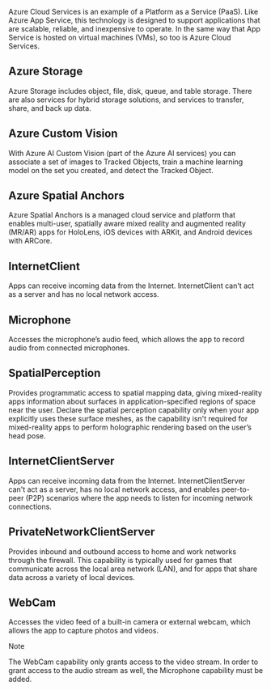Azure Cloud Services is an example of a Platform as a Service (PaaS). Like Azure App Service, this technology is designed to support applications that are scalable, reliable, and inexpensive to operate. In the same way that App Service is hosted on virtual machines (VMs), so too is Azure Cloud Services.

## Azure Storage

Azure Storage includes object, file, disk, queue, and table storage. There are also services for hybrid storage solutions, and services to transfer, share, and back up data.

## Azure Custom Vision

With Azure AI Custom Vision (part of the Azure AI services) you can associate a set of images to Tracked Objects, train a machine learning model on the set you created, and detect the Tracked Object.

## Azure Spatial Anchors

Azure Spatial Anchors is a managed cloud service and platform that enables multi-user, spatially aware mixed reality and augmented reality (MR/AR) apps for HoloLens, iOS devices with ARKit, and Android devices with ARCore.

## InternetClient

Apps can receive incoming data from the Internet. InternetClient can't act as a server and has no local network access.

## Microphone

Accesses the microphone’s audio feed, which allows the app to record audio from connected microphones.

## SpatialPerception

Provides programmatic access to spatial mapping data, giving mixed-reality apps information about surfaces in application-specified regions of space near the user. Declare the spatial perception capability only when your app explicitly uses these surface meshes, as the capability isn't required for mixed-reality apps to perform holographic rendering based on the user’s head pose.

## InternetClientServer

Apps can receive incoming data from the Internet. InternetClientServer can't act as a server, has no local network access, and enables peer-to-peer (P2P) scenarios where the app needs to listen for incoming network connections.

## PrivateNetworkClientServer

Provides inbound and outbound access to home and work networks through the firewall. This capability is typically used for games that communicate across the local area network (LAN), and for apps that share data across a variety of local devices.

## WebCam

Accesses the video feed of a built-in camera or external webcam, which allows the app to capture photos and videos.

> [!NOTE]
> The WebCam capability only grants access to the video stream. In order to grant access to the audio stream as well, the Microphone capability must be added.
